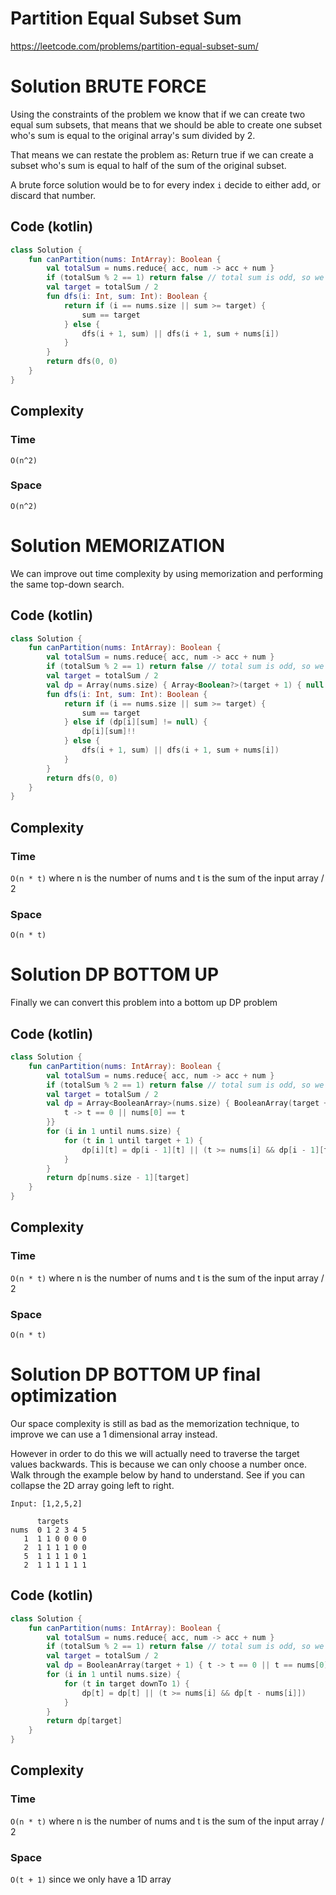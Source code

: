 # Partition Equal Subset Sum
https://leetcode.com/problems/partition-equal-subset-sum/
# Solution BRUTE FORCE
Using the constraints of the problem we know that if we can create two equal sum subsets, that means that we should be able to create one subset who's sum is equal to the original array's sum divided by 2.

That means we can restate the problem as: Return true if we can create a subset who's sum is equal to half of the sum of the original subset.

A brute force solution would be to for every index `i` decide to either add, or discard that number.
## Code (kotlin)
```kotlin
class Solution {
    fun canPartition(nums: IntArray): Boolean {
        val totalSum = nums.reduce{ acc, num -> acc + num }
        if (totalSum % 2 == 1) return false // total sum is odd, so we can't possibly split this into two sets
        val target = totalSum / 2
        fun dfs(i: Int, sum: Int): Boolean {
            return if (i == nums.size || sum >= target) {
                sum == target
            } else {
                dfs(i + 1, sum) || dfs(i + 1, sum + nums[i])
            }
        }
        return dfs(0, 0)
    }
}
```
## Complexity
### Time
`O(n^2)`
### Space
`O(n^2)`
# Solution MEMORIZATION
We can improve out time complexity by using memorization and performing the same top-down search.
## Code (kotlin)
```kotlin
class Solution {
    fun canPartition(nums: IntArray): Boolean {
        val totalSum = nums.reduce{ acc, num -> acc + num }
        if (totalSum % 2 == 1) return false // total sum is odd, so we can't possibly split this into two sets
        val target = totalSum / 2
        val dp = Array(nums.size) { Array<Boolean?>(target + 1) { null }}
        fun dfs(i: Int, sum: Int): Boolean {
            return if (i == nums.size || sum >= target) {
                sum == target
            } else if (dp[i][sum] != null) {
                dp[i][sum]!!
            } else {
                dfs(i + 1, sum) || dfs(i + 1, sum + nums[i])
            }
        }
        return dfs(0, 0)
    }
}
```
## Complexity
### Time
`O(n * t)` where n is the number of nums and t is the sum of the input array / 2
### Space
`O(n * t)`
# Solution DP BOTTOM UP
Finally we can convert this problem into a bottom up DP problem
## Code (kotlin)
```kotlin
class Solution {
    fun canPartition(nums: IntArray): Boolean {
        val totalSum = nums.reduce{ acc, num -> acc + num }
        if (totalSum % 2 == 1) return false // total sum is odd, so we can't possibly split this into two sets
        val target = totalSum / 2
        val dp = Array<BooleanArray>(nums.size) { BooleanArray(target + 1) { 
            t -> t == 0 || nums[0] == t
        }}
        for (i in 1 until nums.size) {
            for (t in 1 until target + 1) {
                dp[i][t] = dp[i - 1][t] || (t >= nums[i] && dp[i - 1][t - nums[i]])
            }
        }
        return dp[nums.size - 1][target]
    }
}
```
## Complexity
### Time
`O(n * t)` where n is the number of nums and t is the sum of the input array / 2
### Space
`O(n * t)`
# Solution DP BOTTOM UP final optimization
Our space complexity is still as bad as the memorization technique, to improve we can use a 1 dimensional array instead.

However in order to do this we will actually need to traverse the target values backwards. This is because we can only choose a number once. Walk through the example below by hand to understand. See if you can collapse the 2D array going left to right.
```
Input: [1,2,5,2]

      targets
nums  0 1 2 3 4 5
   1  1 1 0 0 0 0
   2  1 1 1 1 0 0
   5  1 1 1 1 0 1
   2  1 1 1 1 1 1
```

## Code (kotlin)
```kotlin
class Solution {
    fun canPartition(nums: IntArray): Boolean {
        val totalSum = nums.reduce{ acc, num -> acc + num }
        if (totalSum % 2 == 1) return false // total sum is odd, so we can't possibly split this into two sets
        val target = totalSum / 2
        val dp = BooleanArray(target + 1) { t -> t == 0 || t == nums[0] }
        for (i in 1 until nums.size) {
            for (t in target downTo 1) {
                dp[t] = dp[t] || (t >= nums[i] && dp[t - nums[i]])
            }
        }
        return dp[target]
    }
}
```
## Complexity
### Time
`O(n * t)` where n is the number of nums and t is the sum of the input array / 2
### Space
`O(t + 1)` since we only have a 1D array

